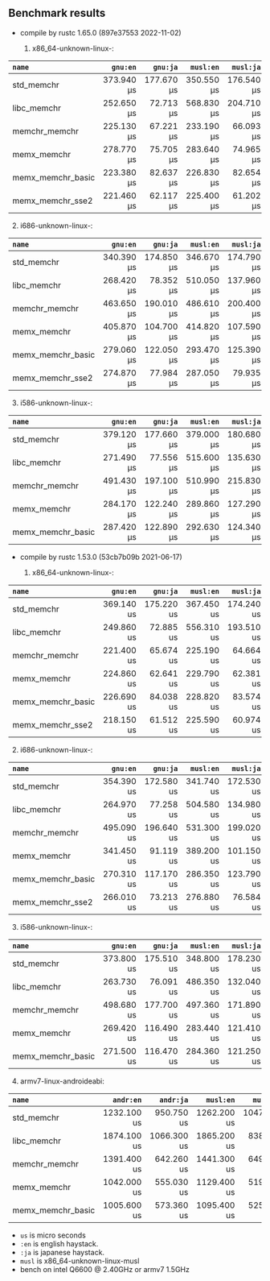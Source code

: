 ## Benchmark results

- compile by rustc 1.65.0 (897e37553 2022-11-02)

  1. x86_64-unknown-linux-:

|         `name`          |  `gnu:en`   |  `gnu:ja`   |  `musl:en`  |  `musl:ja`  |
|:------------------------|------------:|------------:|------------:|------------:|
| std_memchr              |  373.940 µs |  177.670 µs |  350.550 µs |  176.540 µs |
| libc_memchr             |  252.650 µs |   72.713 µs |  568.830 µs |  204.710 µs |
| memchr_memchr           |  225.130 µs |   67.221 µs |  233.190 µs |   66.093 µs |
| memx_memchr             |  278.770 µs |   75.705 µs |  283.640 µs |   74.965 µs |
| memx_memchr_basic       |  223.380 µs |   82.637 µs |  226.830 µs |   82.654 µs |
| memx_memchr_sse2        |  221.460 µs |   62.117 µs |  225.400 µs |   61.202 µs |

  2. i686-unknown-linux-:

|         `name`          |  `gnu:en`   |  `gnu:ja`   |  `musl:en`  |  `musl:ja`  |
|:------------------------|------------:|------------:|------------:|------------:|
| std_memchr              |  340.390 µs |  174.850 µs |  346.670 µs |  174.790 µs |
| libc_memchr             |  268.420 µs |   78.352 µs |  510.050 µs |  137.960 µs |
| memchr_memchr           |  463.650 µs |  190.010 µs |  486.610 µs |  200.400 µs |
| memx_memchr             |  405.870 µs |  104.700 µs |  414.820 µs |  107.590 µs |
| memx_memchr_basic       |  279.060 µs |  122.050 µs |  293.470 µs |  125.390 µs |
| memx_memchr_sse2        |  274.870 µs |   77.984 µs |  287.050 µs |   79.935 µs |

  3. i586-unknown-linux-:

|         `name`          |  `gnu:en`   |  `gnu:ja`   |  `musl:en`  |  `musl:ja`  |
|:------------------------|------------:|------------:|------------:|------------:|
| std_memchr              |  379.120 µs |  177.660 µs |  379.000 µs |  180.680 µs |
| libc_memchr             |  271.490 µs |   77.556 µs |  515.600 µs |  135.630 µs |
| memchr_memchr           |  491.430 µs |  197.100 µs |  510.990 µs |  215.830 µs |
| memx_memchr             |  284.170 µs |  122.240 µs |  289.860 µs |  127.290 µs |
| memx_memchr_basic       |  287.420 µs |  122.890 µs |  292.630 µs |  124.340 µs |


- compile by rustc 1.53.0 (53cb7b09b 2021-06-17)

  1. x86_64-unknown-linux-:

|         `name`          |  `gnu:en`   |  `gnu:ja`   |  `musl:en`  |  `musl:ja`  |
|:------------------------|------------:|------------:|------------:|------------:|
| std_memchr              |  369.140 us |  175.220 us |  367.450 us |  174.240 us |
| libc_memchr             |  249.860 us |   72.885 us |  556.310 us |  193.510 us |
| memchr_memchr           |  221.400 us |   65.674 us |  225.190 us |   64.664 us |
| memx_memchr             |  224.860 us |   62.641 us |  229.790 us |   62.381 us |
| memx_memchr_basic       |  226.690 us |   84.038 us |  228.820 us |   83.574 us |
| memx_memchr_sse2        |  218.150 us |   61.512 us |  225.590 us |   60.974 us |

  2. i686-unknown-linux-:

|         `name`          |  `gnu:en`   |  `gnu:ja`   |  `musl:en`  |  `musl:ja`  |
|:------------------------|------------:|------------:|------------:|------------:|
| std_memchr              |  354.390 us |  172.580 us |  341.740 us |  172.530 us |
| libc_memchr             |  264.970 us |   77.258 us |  504.580 us |  134.980 us |
| memchr_memchr           |  495.090 us |  196.640 us |  531.300 us |  199.020 us |
| memx_memchr             |  341.450 us |   91.119 us |  389.200 us |  101.150 us |
| memx_memchr_basic       |  270.310 us |  117.170 us |  286.350 us |  123.790 us |
| memx_memchr_sse2        |  266.010 us |   73.213 us |  276.880 us |   76.584 us |

  3. i586-unknown-linux-:

|         `name`          |  `gnu:en`   |  `gnu:ja`   |  `musl:en`  |  `musl:ja`  |
|:------------------------|------------:|------------:|------------:|------------:|
| std_memchr              |  373.800 us |  175.510 us |  348.800 us |  178.230 us |
| libc_memchr             |  263.730 us |   76.091 us |  486.350 us |  132.040 us |
| memchr_memchr           |  498.680 us |  177.700 us |  497.360 us |  171.890 us |
| memx_memchr             |  269.420 us |  116.490 us |  283.440 us |  121.410 us |
| memx_memchr_basic       |  271.500 us |  116.470 us |  284.360 us |  121.250 us |

  4. armv7-linux-androideabi:

|         `name`          |  `andr:en`  |  `andr:ja`  |  `musl:en`  |  `musl:ja`  |
|:------------------------|------------:|------------:|------------:|------------:|
| std_memchr              | 1232.100 us |  950.750 us | 1262.200 us | 1047.500 us |
| libc_memchr             | 1874.100 us | 1066.300 us | 1865.200 us |  838.210 us |
| memchr_memchr           | 1391.400 us |  642.260 us | 1441.300 us |  649.600 us |
| memx_memchr             | 1042.000 us |  555.030 us | 1129.400 us |  519.740 us |
| memx_memchr_basic       | 1005.600 us |  573.360 us | 1095.400 us |  525.020 us |

- `us` is micro seconds
- `:en` is english haystack.
- `:ja` is japanese haystack.
- `musl` is x86_64-unknown-linux-musl
- bench on intel Q6600 @ 2.40GHz or armv7 1.5GHz
